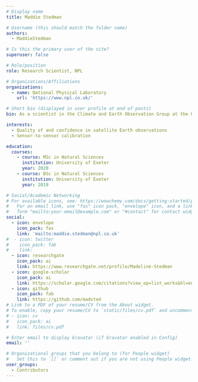 ```yaml
---
# Display name
title: Maddie Stedman

# Username (this should match the folder name)
authors:
  - MaddieStedman

# Is this the primary user of the site?
superuser: false

# Role/position
role: Research Scientist, NPL

# Organizations/Affiliations
organizations:
  - name: National Physical Laboratory
    url: 'https://www.npl.co.uk/'

# Short bio (displayed in user profile at end of posts)
bio: As a scientist in the Climate and Earth Observation Group at the UK's National Physical Laboratory Maddie's working to develop algorithms and evaluate the performance of satellite cross-calibration. In particular her work supports ESA's TRUTHS climate satellite mission.

interests:
  - Quality of and confidence in satellite Earth observations
  - Sensor-to-sensor calibration

education:
  courses:
    - course: MSc in Natural Sciences
      institution: University of Exeter
      year: 2020
    - course: BSc in Natural Sciences
      institution: University of Exeter
      year: 2019

# Social/Academic Networking
# For available icons, see: https://wowchemy.com/docs/getting-started/page-builder/#icons
#   For an email link, use "fas" icon pack, "envelope" icon, and a link in the
#   form "mailto:your-email@example.com" or "#contact" for contact widget.
social:
  - icon: envelope
    icon_pack: fas
    link: 'mailto:maddie.stedman@npl.co.uk'
#  - icon: twitter
#    icon_pack: fab
#    link: 
  - icon: researchgate
    icon_pack: ai
    link: https://www.researchgate.net/profile/Madeline-Stedman
  - icon: google-scholar
    icon_pack: ai
    link: https://scholar.google.com/citations?view_op=list_works&hl=en&user=YKptbJ8AAAAJ
  - icon: github
    icon_pack: fab
    link: https://github.com/madsted
# Link to a PDF of your resume/CV from the About widget.
# To enable, copy your resume/CV to `static/files/cv.pdf` and uncomment the lines below.
# - icon: cv
#   icon_pack: ai
#   link: files/cv.pdf

# Enter email to display Gravatar (if Gravatar enabled in Config)
email: ''

# Organizational groups that you belong to (for People widget)
#   Set this to `[]` or comment out if you are not using People widget.
user_groups:
  - Contributors
---
```

